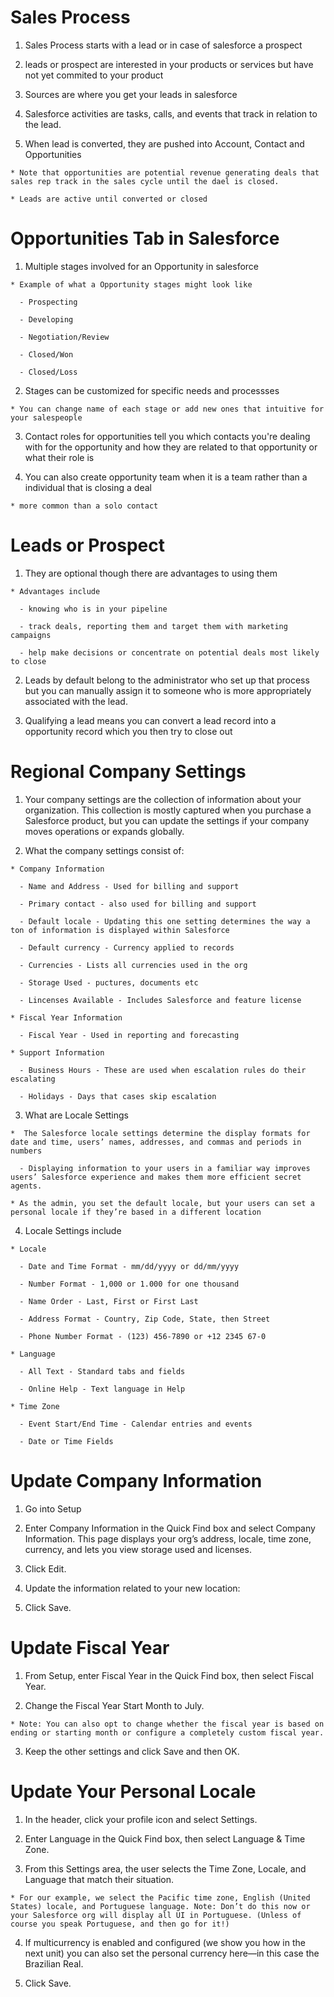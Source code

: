 # Sales Process
  1. Sales Process starts with a lead or in case of salesforce a prospect

  2. leads or prospect are interested in your products or services but have not yet commited to your product

  3. Sources are where you get your leads in salesforce

  4. Salesforce activities are tasks, calls, and events that track in relation to the lead. 
 
  5. When lead is converted, they are pushed into Account, Contact and Opportunities
    
    * Note that opportunities are potential revenue generating deals that sales rep track in the sales cycle until the dael is closed. 

    * Leads are active until converted or closed

# Opportunities Tab in Salesforce
  1. Multiple stages involved for an Opportunity in salesforce

    * Example of what a Opportunity stages might look like 

      - Prospecting

      - Developing

      - Negotiation/Review

      - Closed/Won

      - Closed/Loss

  2.  Stages can be customized for specific needs and processses

    * You can change name of each stage or add new ones that intuitive for your salespeople

  3. Contact roles for opportunities tell you which contacts
  you're dealing with for the opportunity and how they are related to that opportunity or what their role is

  4. You can also create opportunity team when it is a team rather than a individual that is closing a deal

    * more common than a solo contact

# Leads or Prospect

  1. They are optional though there are advantages to using them

    * Advantages include

      - knowing who is in your pipeline

      - track deals, reporting them and target them with marketing campaigns

      - help make decisions or concentrate on potential deals most likely to close

  2. Leads by default belong to the administrator who set up that process but you can manually assign it to someone who is more appropriately associated with the lead. 

  3. Qualifying a lead means you can convert a lead record into a opportunity record which you then try to close out

  
# Regional Company Settings 

  1. Your company settings are the collection of information about your organization. This collection is mostly captured when you purchase a Salesforce product, but you can update the settings if your company moves operations or expands globally.

  2. What the company settings consist of:

    * Company Information
        
      - Name and Address - Used for billing and support 

      - Primary contact - also used for billing and support 

      - Default locale - Updating this one setting determines the way a ton of information is displayed within Salesforce

      - Default currency - Currency applied to records 

      - Currencies - Lists all currencies used in the org 

      - Storage Used - puctures, documents etc

      - Lincenses Available - Includes Salesforce and feature license 

    * Fiscal Year Information

      - Fiscal Year - Used in reporting and forecasting 
    
    * Support Information 

      - Business Hours - These are used when escalation rules do their escalating 

      - Holidays - Days that cases skip escalation 

  3. What are Locale Settings 

    *  The Salesforce locale settings determine the display formats for date and time, users’ names, addresses, and commas and periods in numbers

      - Displaying information to your users in a familiar way improves users’ Salesforce experience and makes them more efficient secret agents. 

    * As the admin, you set the default locale, but your users can set a personal locale if they’re based in a different location

  4. Locale Settings include

    * Locale 

      - Date and Time Format - mm/dd/yyyy or dd/mm/yyyy 

      - Number Format - 1,000 or 1.000 for one thousand 

      - Name Order - Last, First or First Last 

      - Address Format - Country, Zip Code, State, then Street 

      - Phone Number Format - (123) 456-7890 or +12 2345 67-0 

    * Language

      - All Text - Standard tabs and fields

      - Online Help - Text language in Help 

    * Time Zone

      - Event Start/End Time - Calendar entries and events 

      - Date or Time Fields 

# Update Company Information 

  1. Go into Setup

  2. Enter Company Information in the Quick Find box and select Company Information. This page displays your org’s address, locale, time zone, currency, and lets you view storage used and licenses.

  3. Click Edit.

  4. Update the information related to your new location: 

  5. Click Save.

# Update Fiscal Year 

  1. From Setup, enter Fiscal Year in the Quick Find box, then select Fiscal Year.

  2. Change the Fiscal Year Start Month to July. 

    * Note: You can also opt to change whether the fiscal year is based on ending or starting month or configure a completely custom fiscal year.

  3. Keep the other settings and click Save and then OK.

# Update Your Personal Locale
  
  1. In the header, click your profile icon and select Settings.

  2. Enter Language in the Quick Find box, then select Language & Time Zone.

  3. From this Settings area, the user selects the Time Zone, Locale, and Language that match their situation. 
  
    * For our example, we select the Pacific time zone, English (United States) locale, and Portuguese language. Note: Don’t do this now or your Salesforce org will display all UI in Portuguese. (Unless of course you speak Portuguese, and then go for it!)

  4. If multicurrency is enabled and configured (we show you how in the next unit) you can also set the personal currency here—in this case the Brazilian Real.


  5. Click Save.

